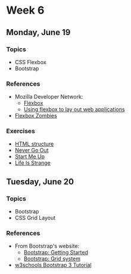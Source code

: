 # Week 6

## Monday, June 19

### Topics

- CSS Flexbox
- Bootstrap

### References

- Mozilla Developer Network:
	- [Flexbox](https://developer.mozilla.org/en-US/docs/Learn/CSS/CSS_layout/Flexbox)
	- [Using flexbox to lay out web applications](https://developer.mozilla.org/en-US/docs/Web/CSS/CSS_Flexible_Box_Layout/Using_flexbox_to_lay_out_web_applications)
- [Flexbox Zombies](http://flexboxzombies.com)

### Exercises

- [HTML structure](../exercises/html-structure/)
- [Never Go Out](../exercises/never-go-out/)
- [Start Me Up](../exercises/start-me-up/)
- [Life Is Strange](../exercises/bootstrap-life-is-strange/)

## Tuesday, June 20

### Topics

- Bootstrap
- CSS Grid Layout

### References

- From Bootstrap's website:
	- [Bootstrap: Getting Started](http://getbootstrap.com/getting-started/)
	- [Bootstrap: Grid system](http://getbootstrap.com/css/#grid)
- [w3schools Bootstrap 3 Tutorial](https://www.w3schools.com/bootstrap/)